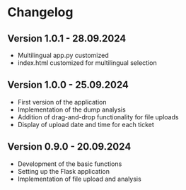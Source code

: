 # Changelog

## Version 1.0.1 - 28.09.2024

- Multilingual app.py customized
- index.html customized for multilingual selection

## Version 1.0.0 - 25.09.2024

- First version of the application
- Implementation of the dump analysis
- Addition of drag-and-drop functionality for file uploads
- Display of upload date and time for each ticket

## Version 0.9.0 - 20.09.2024

- Development of the basic functions
- Setting up the Flask application
- Implementation of file upload and analysis